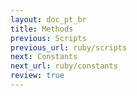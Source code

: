 ```yaml
---
layout: doc_pt_br
title: Methods
previous: Scripts
previous_url: ruby/scripts
next: Constants
next_url: ruby/constants
review: true
---
```

